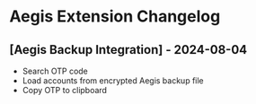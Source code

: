 # Aegis Extension Changelog

## [Aegis Backup Integration] - 2024-08-04

- Search OTP code
- Load accounts from encrypted Aegis backup file
- Copy OTP to clipboard
